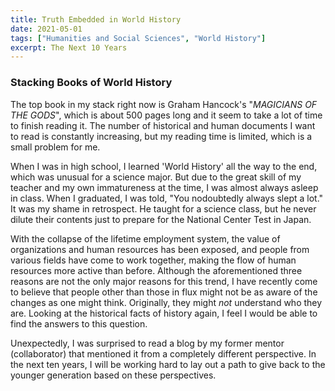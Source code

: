 ```yaml
---
title: Truth Embedded in World History
date: 2021-05-01
tags: ["Humanities and Social Sciences", "World History"]
excerpt: The Next 10 Years
---
```

### Stacking Books of World History

The top book in my stack right now is Graham Hancock's "*MAGICIANS OF THE GODS*", which is about 500 pages long and it seem to take a lot of time to finish reading it.
The number of historical and human documents I want to read is constantly increasing, but my reading time is limited, which is a small problem for me.

When I was in high school, I learned 'World History' all the way to the end, which was unusual for a science major. But due to the great skill of my teacher and my own immatureness at the time, I was almost always asleep in class. When I graduated, I was told, "You nodoubtedly always slept a lot." It was my shame in retrospect.
He taught for a science class, but he never dilute their contents just to prepare for the National Center Test in Japan. 

With the collapse of the lifetime employment system, the value of organizations and human resources has been exposed, and people from various fields have come to work together, making the flow of human resources more active than before.
Although the aforementioned three reasons are not the only major reasons for this trend, I have recently come to believe that people other than those in flux might not be as aware of the changes as one might think. 
Originally, they might *not* understand who they are. 
Looking at the historical facts of history again, I feel I would be able to find the answers to this question.

Unexpectedly, I was surprised to read a blog by my former mentor (collaborator) that mentioned it from a completely different perspective. In the next ten years, I will be working hard to lay out a path to give back to the younger generation based on these perspectives.
